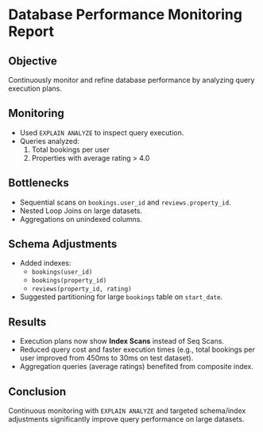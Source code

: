 # Database Performance Monitoring Report

## Objective

Continuously monitor and refine database performance by analyzing query execution plans.

## Monitoring

- Used `EXPLAIN ANALYZE` to inspect query execution.
- Queries analyzed:
  1. Total bookings per user
  2. Properties with average rating > 4.0

## Bottlenecks

- Sequential scans on `bookings.user_id` and `reviews.property_id`.
- Nested Loop Joins on large datasets.
- Aggregations on unindexed columns.

## Schema Adjustments

- Added indexes:
  - `bookings(user_id)`
  - `bookings(property_id)`
  - `reviews(property_id, rating)`
- Suggested partitioning for large `bookings` table on `start_date`.

## Results

- Execution plans now show **Index Scans** instead of Seq Scans.
- Reduced query cost and faster execution times (e.g., total bookings per user improved from 450ms to 30ms on test dataset).
- Aggregation queries (average ratings) benefited from composite index.

## Conclusion

Continuous monitoring with `EXPLAIN ANALYZE` and targeted schema/index adjustments significantly improve query performance on large datasets.
